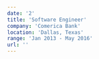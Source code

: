 ```yaml
---
date: '2'
title: 'Software Engineer'
company: 'Comerica Bank'
location: 'Dallas, Texas'
range: 'Jan 2013 - May 2016'
url: ''
---
```



